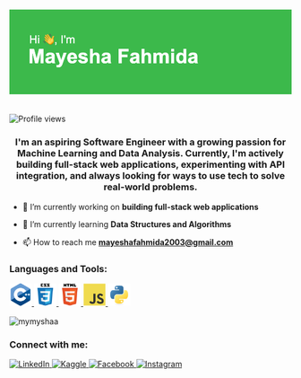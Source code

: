 <h1> 
<p align="center">
  <img src="./header.png" alt="Mayesha Fahmida" width="800"/>
</p> </h1>

![Profile views](https://gpvc.arturio.dev/[mymyshaa])
<h3 align="center">I'm an aspiring Software Engineer with a growing passion for Machine Learning and Data Analysis. Currently, I'm actively building full-stack web applications, experimenting with API integration, and always looking for ways to use tech to solve real-world problems.</h3>                        

- 🔭 I’m currently working on **building full-stack web applications**

- 🌱 I’m currently learning **Data Structures and Algorithms**
- 📫 How to reach me **mayeshafahmida2003@gmail.com**



<h3 align="left">Languages and Tools:</h3>
<p align="left"> <a href="https://www.w3schools.com/cpp/" target="_blank" rel="noreferrer"> <img src="https://raw.githubusercontent.com/devicons/devicon/master/icons/cplusplus/cplusplus-original.svg" alt="cplusplus" width="40" height="40"/> </a> <a href="https://www.w3schools.com/css/" target="_blank" rel="noreferrer"> <img src="https://raw.githubusercontent.com/devicons/devicon/master/icons/css3/css3-original-wordmark.svg" alt="css3" width="40" height="40"/> </a> <a href="https://www.w3.org/html/" target="_blank" rel="noreferrer"> <img src="https://raw.githubusercontent.com/devicons/devicon/master/icons/html5/html5-original-wordmark.svg" alt="html5" width="40" height="40"/> </a> <a href="https://developer.mozilla.org/en-US/docs/Web/JavaScript" target="_blank" rel="noreferrer"> <img src="https://raw.githubusercontent.com/devicons/devicon/master/icons/javascript/javascript-original.svg" alt="javascript" width="40" height="40"/> </a> <a href="https://www.python.org" target="_blank" rel="noreferrer"> <img src="https://raw.githubusercontent.com/devicons/devicon/master/icons/python/python-original.svg" alt="python" width="40" height="40"/> </a> </p>




<p><img align="center" src="https://github-readme-stats.vercel.app/api/top-langs?username=mymyshaa&show_icons=true&locale=en&layout=compact" alt="mymyshaa" /></p>



<h3 align="left">Connect with me:</h3>
<p align="left">
  <!-- LinkedIn -->
  <a href="https://www.linkedin.com/in/mfahmida" target="_blank">
    <img src="https://raw.githubusercontent.com/rahuldkjain/github-profile-readme-generator/master/src/images/icons/Social/linked-in-alt.svg" alt="LinkedIn" height="30" width="40" style="border: none;" />
  </a>

  <!-- Kaggle -->
  <a href="https://www.kaggle.com/mayeshafahmida" target="_blank">
    <img src="https://raw.githubusercontent.com/rahuldkjain/github-profile-readme-generator/master/src/images/icons/Social/kaggle.svg" alt="Kaggle" height="30" width="40" style="border: none;" />
  </a>

  <!-- Facebook -->
  <a href="https://www.facebook.com/share/1BfrB569VM/?mibextid=wwXIfr" target="_blank">
    <img src="https://raw.githubusercontent.com/rahuldkjain/github-profile-readme-generator/master/src/images/icons/Social/facebook.svg" alt="Facebook" height="30" width="40" style="border: none;" />
  </a>

  <!-- Instagram -->
  <a href="https://www.instagram.com/ninja_shishumaru?igsh=cHVpazIxOHNkZmIw&utm_source=qr" target="_blank">
    <img src="https://raw.githubusercontent.com/rahuldkjain/github-profile-readme-generator/master/src/images/icons/Social/instagram.svg" alt="Instagram" height="30" width="40" style="border: none;" />
  </a>
</p>
